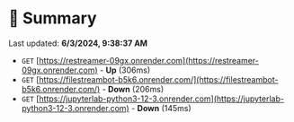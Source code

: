 # 📖 Summary
Last updated: **6/3/2024, 9:38:37 AM**

- `GET` [https://restreamer-09gx.onrender.com](https://restreamer-09gx.onrender.com) - **Up** (306ms)
- `GET` [https://filestreambot-b5k6.onrender.com/](https://filestreambot-b5k6.onrender.com/) - **Down** (206ms)
- `GET` [https://jupyterlab-python3-12-3.onrender.com](https://jupyterlab-python3-12-3.onrender.com) - **Down** (145ms)
